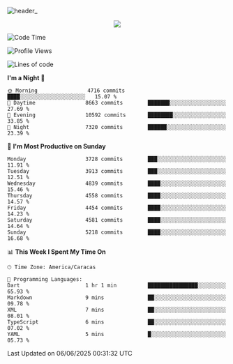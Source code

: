 ![header_](https://github.com/user-attachments/assets/4010d822-ccdc-4198-b608-18c773338d18)


<p align="center">
  <a href="http://www.github.com/thevacs">
    <img src="https://github-readme-streak-stats.herokuapp.com/?user=thevacs&stroke=ffffff&background=1c1917&ring=0891b2&fire=0891b2&currStreakNum=ffffff&currStreakLabel=0891b2&sideNums=ffffff&sideLabels=ffffff&dates=ffffff&hide_border=true" />
  </a>
</p>

<!--START_SECTION:waka-->
![Code Time](http://img.shields.io/badge/Code%20Time-3%2C426%20hrs%2038%20mins-blue)

![Profile Views](http://img.shields.io/badge/Profile%20Views-0-blue)

![Lines of code](https://img.shields.io/badge/From%20Hello%20World%20I%27ve%20Written-4.4%20million%20lines%20of%20code-blue)

**I'm a Night 🦉** 

```text
🌞 Morning                4716 commits        ████░░░░░░░░░░░░░░░░░░░░░   15.07 % 
🌆 Daytime                8663 commits        ███████░░░░░░░░░░░░░░░░░░   27.69 % 
🌃 Evening                10592 commits       ████████░░░░░░░░░░░░░░░░░   33.85 % 
🌙 Night                  7320 commits        ██████░░░░░░░░░░░░░░░░░░░   23.39 % 
```
📅 **I'm Most Productive on Sunday** 

```text
Monday                   3728 commits        ███░░░░░░░░░░░░░░░░░░░░░░   11.91 % 
Tuesday                  3913 commits        ███░░░░░░░░░░░░░░░░░░░░░░   12.51 % 
Wednesday                4839 commits        ████░░░░░░░░░░░░░░░░░░░░░   15.46 % 
Thursday                 4558 commits        ████░░░░░░░░░░░░░░░░░░░░░   14.57 % 
Friday                   4454 commits        ████░░░░░░░░░░░░░░░░░░░░░   14.23 % 
Saturday                 4581 commits        ████░░░░░░░░░░░░░░░░░░░░░   14.64 % 
Sunday                   5218 commits        ████░░░░░░░░░░░░░░░░░░░░░   16.68 % 
```


📊 **This Week I Spent My Time On** 

```text
🕑︎ Time Zone: America/Caracas

💬 Programming Languages: 
Dart                     1 hr 1 min          ████████████████░░░░░░░░░   65.93 % 
Markdown                 9 mins              ██░░░░░░░░░░░░░░░░░░░░░░░   09.78 % 
XML                      7 mins              ██░░░░░░░░░░░░░░░░░░░░░░░   08.01 % 
TypeScript               6 mins              ██░░░░░░░░░░░░░░░░░░░░░░░   07.02 % 
YAML                     5 mins              █░░░░░░░░░░░░░░░░░░░░░░░░   05.73 % 
```


 Last Updated on 06/06/2025 00:31:32 UTC
<!--END_SECTION:waka-->
